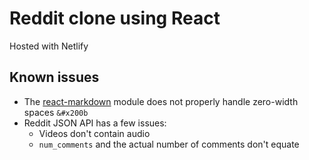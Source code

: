 # Reddit clone using React
Hosted with Netlify

## Known issues

- The [react-markdown](https://www.npmjs.com/package/react-markdown) module does not properly handle zero-width spaces `&#x200b`
- Reddit JSON API has a few issues:
  - Videos don't contain audio
  - `num_comments` and the actual number of comments don't equate
